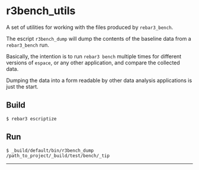 # r3bench_utils

A set of utilities for working with the files produced by `rebar3_bench`.

The escript `r3bench_dump` will dump the contents of the baseline data
from a `rebar3_bench` run.

Basically, the intention is to run `rebar3 bench` multiple times for
different versions of `espace`, or any other application, and compare
the collected data.

Dumping the data into a form readable by other data analysis
applications is just the start.

## Build

    $ rebar3 escriptize

## Run

    $ _build/default/bin/r3bench_dump /path_to_project/_build/test/bench/_tip

---
